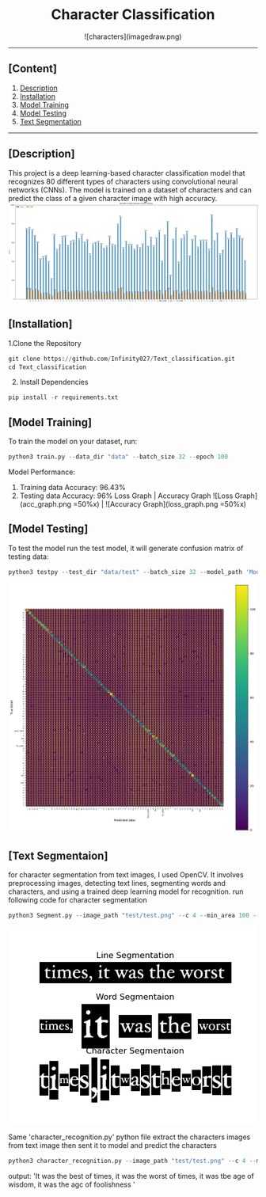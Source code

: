 # <div align="center">Character Classification</div>
<p align="center">
  ![characters](imagedraw.png)
</p>

---

## [Content]
1. [Description](#description)   
2. [Installation](#installation)  
3. [Model Training](#model-training)
4. [Model Testing](#model-testing)
5. [Text Segmentation](#text-segmentation)

---
## [Description]

This project is a deep learning-based character classification model that recognizes 80 different types of characters using convolutional neural networks (CNNs). The model is trained on a dataset of characters and can predict the class of a given character image with high accuracy.
![Available Data for all classes(Training & Testing)](bargraph.png 'Available Data for all classes(Training & Testing)')

## [Installation]
1.Clone the Repository
```python
git clone https://github.com/Infinity027/Text_classification.git
cd Text_classification
```
2. Install Dependencies
```python
pip install -r requirements.txt
```

## [Model Training]
To train the model on your dataset, run:
```python
python3 train.py --data_dir "data" --batch_size 32 --epoch 100
```

Model Performance:
1. Training data Accuracy: 96.43%
2. Testing data Accuracy: 96%
Loss Graph | Accuracy Graph
![Loss Graph](acc_graph.png =50%x) | ![Accuracy Graph](loss_graph.png =50%x)

## [Model Testing]
To test the model run the test model, it will generate confusion matrix of testing data:
```python
python3 testpy --test_dir "data/test" --batch_size 32 --model_path 'Modelv0_1.pth'
```
![Confusion Matrix](confusion_matrix.png)

## [Text Segmentaion]
for character segmentation from text images, I used OpenCV. It involves preprocessing images, detecting text lines, segmenting words and characters, and using a trained deep learning model for recognition. run following code for character segmentation
```python
python3 Segment.py --image_path "test/test.png" --c 4 --min_area 100 --draw_plot 0
```
![Character Segmentation](result/line_1.png)

Same 'character_recognition.py' python file extract the characters images from text image then sent it to model and predict the characters
```python
python3 character_recognition.py --image_path "test/test.png" --c 4 --model_path 'modelv0_1.pth' --draw_plot 0
```
output: 'It was the best of times, it was the worst of times, it was tbe age of wisdom, it was the agc of foolishness '
